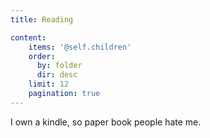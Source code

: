 ```yaml
---
title: Reading

content:
    items: '@self.children'
    order:
      by: folder
      dir: desc
    limit: 12
    pagination: true
---
```


I own a kindle, so paper book people hate me.